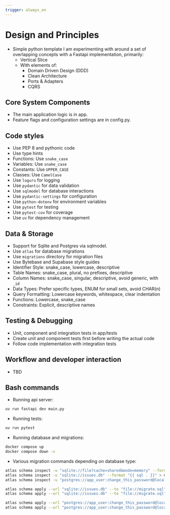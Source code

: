 ```yaml
---
trigger: always_on
---
```


# Design and Principles

- Simple python template I am experimenting with around a set of overlapping concepts with a Fastapi implementation, primarily:
  - Vertical Slice
  - With elements of:
    - Domain Driven Design (DDD)
    - Clean Architecture
    - Ports & Adapters
    - CQRS

## Core System Components

- The main application logic is in app.
- Feature flags and configuration settings are in config.py.

## Code styles

- Use PEP 8 and pythonic code
- Use type hints
- Functions: Use `snake_case`
- Variables: Use `snake_case`
- Constants: Use `UPPER_CASE`
- Classes: Use `CamelCase`
- Use `loguru` for logging
- Use `pydantic` for data validation
- Use `sqlmodel` for database interactions
- Use `pydantic-settings` for configuration
- Use `python-dotenv` for environment variables
- Use `pytest` for testing
- Use `pytest-cov` for coverage
- Use `uv` for dependency management

## Data & Storage

- Support for Sqlite and Postgres via sqlmodel.
- Use `atlas` for database migrations
- Use `migrations` directory for migration files
- Use Bytebase and Supabase style guides
- Identifier Style: snake_case, lowercase, descriptive
- Table Names: snake_case, plural, no prefixes, descriptive
- Column Names: snake_case, singular, descriptive, avoid generic, with `_id`
- Data Types: Prefer specific types, ENUM for small sets, avoid CHAR(n)
- Query Formatting: Lowercase keywords, whitespace, clear indentation
- Functions: Lowercase, snake_case
- Constraints: Explicit, descriptive names

## Testing & Debugging

- Unit, component and integration tests in app/tests
- Create unit and component tests first before writing the actual code
- Follow code implementation with integration tests

## Workflow and developer interaction

- TBD

## Bash commands

- Running api server:

```bash
uv run fastapi dev main.py
```

- Running tests:

```bash
uv run pytest
```

- Running database and migrations:

```bash
docker compose up
docker compose down -v
```

- Various migration commands depending on database type:

```bash
atlas schema inspect -u "sqlite://file?cache=shared&mode=memory" --format "{{ sql . }}"
atlas schema inspect -u "sqlite://issues.db" --format "{{ sql . }}" > migrate.sql
atlas schema inspect -u "postgres://app_user:change_this_password@localhost:5432/app_database?sslmode=disable" --schema "issue_analysis" --format "{{ sql . }}"

atlas schema apply --url "sqlite://issues.db" --to "file://migrate.sql" --dev-url "sqlite://file?mode=memory" --dry-run
atlas schema apply --url "sqlite://issues.db" --to "file://migrate.sql" --dev-url "sqlite://file?mode=memory"

atlas schema apply --url "postgres://app_user:change_this_password@localhost:5432/app_database?sslmode=disable" --to "file://./migrations/migrate.sql" --dev-url "docker://postgres/17" --dry-run
atlas schema apply --url "postgres://app_user:change_this_password@localhost:5432/app_database?sslmode=disable" --to "file://./migrations/migrate.sql" --dev-url "docker://postgres/17"
```
